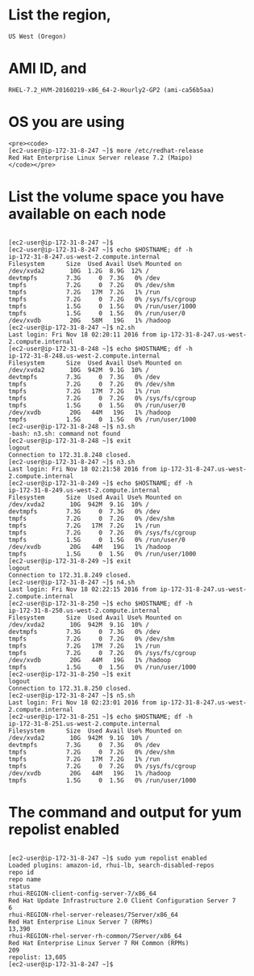 # List the region, 
    US West (Oregon)
# AMI ID, and 
    RHEL-7.2_HVM-20160219-x86_64-2-Hourly2-GP2 (ami-ca56b5aa)
# OS you are using
    <pre><code>
    [ec2-user@ip-172-31-8-247 ~]$ more /etc/redhat-release
    Red Hat Enterprise Linux Server release 7.2 (Maipo)
    </code></pre>
# List the volume space you have available on each node
<pre><code>
[ec2-user@ip-172-31-8-247 ~]$
[ec2-user@ip-172-31-8-247 ~]$ echo $HOSTNAME; df -h
ip-172-31-8-247.us-west-2.compute.internal
Filesystem      Size  Used Avail Use% Mounted on
/dev/xvda2       10G  1.2G  8.9G  12% /
devtmpfs        7.3G     0  7.3G   0% /dev
tmpfs           7.2G     0  7.2G   0% /dev/shm
tmpfs           7.2G   17M  7.2G   1% /run
tmpfs           7.2G     0  7.2G   0% /sys/fs/cgroup
tmpfs           1.5G     0  1.5G   0% /run/user/1000
tmpfs           1.5G     0  1.5G   0% /run/user/0
/dev/xvdb        20G   58M   19G   1% /hadoop
[ec2-user@ip-172-31-8-247 ~]$ n2.sh
Last login: Fri Nov 18 02:20:11 2016 from ip-172-31-8-247.us-west-2.compute.internal
[ec2-user@ip-172-31-8-248 ~]$ echo $HOSTNAME; df -h
ip-172-31-8-248.us-west-2.compute.internal
Filesystem      Size  Used Avail Use% Mounted on
/dev/xvda2       10G  942M  9.1G  10% /
devtmpfs        7.3G     0  7.3G   0% /dev
tmpfs           7.2G     0  7.2G   0% /dev/shm
tmpfs           7.2G   17M  7.2G   1% /run
tmpfs           7.2G     0  7.2G   0% /sys/fs/cgroup
tmpfs           1.5G     0  1.5G   0% /run/user/0
/dev/xvdb        20G   44M   19G   1% /hadoop
tmpfs           1.5G     0  1.5G   0% /run/user/1000
[ec2-user@ip-172-31-8-248 ~]$ n3.sh
-bash: n3.sh: command not found
[ec2-user@ip-172-31-8-248 ~]$ exit
logout
Connection to 172.31.8.248 closed.
[ec2-user@ip-172-31-8-247 ~]$ n3.sh
Last login: Fri Nov 18 02:21:58 2016 from ip-172-31-8-247.us-west-2.compute.internal
[ec2-user@ip-172-31-8-249 ~]$ echo $HOSTNAME; df -h
ip-172-31-8-249.us-west-2.compute.internal
Filesystem      Size  Used Avail Use% Mounted on
/dev/xvda2       10G  942M  9.1G  10% /
devtmpfs        7.3G     0  7.3G   0% /dev
tmpfs           7.2G     0  7.2G   0% /dev/shm
tmpfs           7.2G   17M  7.2G   1% /run
tmpfs           7.2G     0  7.2G   0% /sys/fs/cgroup
tmpfs           1.5G     0  1.5G   0% /run/user/0
/dev/xvdb        20G   44M   19G   1% /hadoop
tmpfs           1.5G     0  1.5G   0% /run/user/1000
[ec2-user@ip-172-31-8-249 ~]$ exit
logout
Connection to 172.31.8.249 closed.
[ec2-user@ip-172-31-8-247 ~]$ n4.sh
Last login: Fri Nov 18 02:22:15 2016 from ip-172-31-8-247.us-west-2.compute.internal
[ec2-user@ip-172-31-8-250 ~]$ echo $HOSTNAME; df -h
ip-172-31-8-250.us-west-2.compute.internal
Filesystem      Size  Used Avail Use% Mounted on
/dev/xvda2       10G  942M  9.1G  10% /
devtmpfs        7.3G     0  7.3G   0% /dev
tmpfs           7.2G     0  7.2G   0% /dev/shm
tmpfs           7.2G   17M  7.2G   1% /run
tmpfs           7.2G     0  7.2G   0% /sys/fs/cgroup
/dev/xvdb        20G   44M   19G   1% /hadoop
tmpfs           1.5G     0  1.5G   0% /run/user/1000
[ec2-user@ip-172-31-8-250 ~]$ exit
logout
Connection to 172.31.8.250 closed.
[ec2-user@ip-172-31-8-247 ~]$ n5.sh
Last login: Fri Nov 18 02:23:01 2016 from ip-172-31-8-247.us-west-2.compute.internal
[ec2-user@ip-172-31-8-251 ~]$ echo $HOSTNAME; df -h
ip-172-31-8-251.us-west-2.compute.internal
Filesystem      Size  Used Avail Use% Mounted on
/dev/xvda2       10G  942M  9.1G  10% /
devtmpfs        7.3G     0  7.3G   0% /dev
tmpfs           7.2G     0  7.2G   0% /dev/shm
tmpfs           7.2G   17M  7.2G   1% /run
tmpfs           7.2G     0  7.2G   0% /sys/fs/cgroup
/dev/xvdb        20G   44M   19G   1% /hadoop
tmpfs           1.5G     0  1.5G   0% /run/user/1000
</code></pre>
# The command and output for yum repolist enabled
<pre><code>
[ec2-user@ip-172-31-8-247 ~]$ sudo yum repolist enabled
Loaded plugins: amazon-id, rhui-lb, search-disabled-repos
repo id                                                                  repo name                                                                                status
rhui-REGION-client-config-server-7/x86_64                                Red Hat Update Infrastructure 2.0 Client Configuration Server 7                               6
rhui-REGION-rhel-server-releases/7Server/x86_64                          Red Hat Enterprise Linux Server 7 (RPMs)                                                 13,390
rhui-REGION-rhel-server-rh-common/7Server/x86_64                         Red Hat Enterprise Linux Server 7 RH Common (RPMs)                                          209
repolist: 13,605
[ec2-user@ip-172-31-8-247 ~]$

</code></pre>
